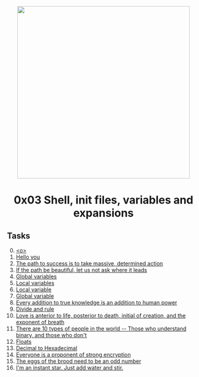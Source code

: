 <p align="center">
<img src="https://bashlogo.com/img/logo/png/full_colored_light.png" width=450px ">
</p>
<h1 align="center">0x03 Shell, init files, variables and expansions</h1>

## Tasks

0. [\<o>](./0-alias) 
1. [Hello you](./1-hello_you) 
2. [The path to success is to take massive, determined action](./2-path) 
3. [If the path be beautiful, let us not ask where it leads](./3-paths) 
4. [Global variables](./4-global_variables)
5. [Local variables ](./5-local_variables) 
6. [Local variable](./6-create_local_variable) 
7. [Global variable](./7-create_global_variable) 
8. [Every addition to true knowledge is an addition to human power](./8-true_knowledge) 
9. [Divide and rule](./9-divide_and_rule) 
10. [Love is anterior to life, posterior to death, initial of creation, and the exponent of breath](./10-love_exponent_breath) 
11. [There are 10 types of people in the world -- Those who understand binary, and those who don't](./11-binary_to_decimal) 
13. [Floats](./13-print_float) 
14. [Decimal to Hexadecimal](./100-decimal_to_hexadecimal) 
15. [Everyone is a proponent of strong encryption](./101-rot13) 
16. [The eggs of the brood need to be an odd number](./102-odd) 
17. [I'm an instant star. Just add water and stir.](./103-water_and_stir)
